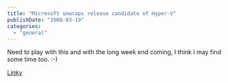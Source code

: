 ```yaml
---
title: "Microsoft unwraps release candidate of Hyper-V"
publishDate: "2008-03-19"
categories: 
  - "general"
---
```


Need to play with this and with the long week end coming, I think I may find some time too. :-)

[Linky](https://www.microsoft.com/windowsserver2008/en/us/virtualization-consolidation.aspx)
